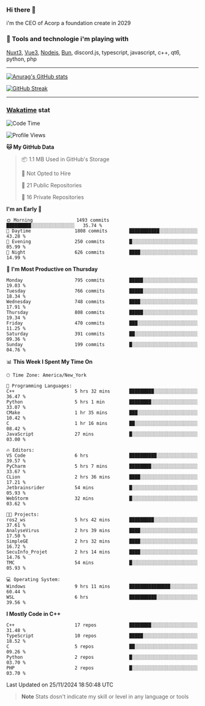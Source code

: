 ### Hi there 👋

i'm the CEO of Acorp a foundation create in 2029  

### 🧰 Tools and technologie i'm playing with

[Nuxt3](https://nuxt.com), [Vue3](https://vuejs.org/), [Nodejs](https://nodejs.org), [Bun](https://bun.sh/), discord.js, typescript, javascript, c++, qt6, python, php

---

[![Anurag's GitHub stats](https://github-readme-stats.vercel.app/api?username=ackimixs&show_icons=true&theme=github_dark&count_private=true)](https://www.ackimixs.xyz)

[![GitHub Streak](https://github-readme-streak-stats.herokuapp.com?user=Ackimixs&theme=github-dark-blue&date_format=j%20M%5B%20Y%5D&mode=weekly)](https://git.io/streak-stats)

---
 
 ### [Wakatime](https://wakatime.com/) stat

<!--START_SECTION:waka-->
![Code Time](http://img.shields.io/badge/Code%20Time-1%2C347%20hrs%2042%20mins-blue)

![Profile Views](http://img.shields.io/badge/Profile%20Views-0-blue)

**🐱 My GitHub Data** 

> 📦 1.1 MB Used in GitHub's Storage 
 > 
> 🚫 Not Opted to Hire
 > 
> 📜 21 Public Repositories 
 > 
> 🔑 16 Private Repositories 
 > 
**I'm an Early 🐤** 

```text
🌞 Morning                1493 commits        █████████░░░░░░░░░░░░░░░░   35.74 % 
🌆 Daytime                1808 commits        ███████████░░░░░░░░░░░░░░   43.28 % 
🌃 Evening                250 commits         █░░░░░░░░░░░░░░░░░░░░░░░░   05.99 % 
🌙 Night                  626 commits         ████░░░░░░░░░░░░░░░░░░░░░   14.99 % 
```
📅 **I'm Most Productive on Thursday** 

```text
Monday                   795 commits         █████░░░░░░░░░░░░░░░░░░░░   19.03 % 
Tuesday                  766 commits         █████░░░░░░░░░░░░░░░░░░░░   18.34 % 
Wednesday                748 commits         ████░░░░░░░░░░░░░░░░░░░░░   17.91 % 
Thursday                 808 commits         █████░░░░░░░░░░░░░░░░░░░░   19.34 % 
Friday                   470 commits         ███░░░░░░░░░░░░░░░░░░░░░░   11.25 % 
Saturday                 391 commits         ██░░░░░░░░░░░░░░░░░░░░░░░   09.36 % 
Sunday                   199 commits         █░░░░░░░░░░░░░░░░░░░░░░░░   04.76 % 
```


📊 **This Week I Spent My Time On** 

```text
🕑︎ Time Zone: America/New_York

💬 Programming Languages: 
C++                      5 hrs 32 mins       █████████░░░░░░░░░░░░░░░░   36.47 % 
Python                   5 hrs 1 min         ████████░░░░░░░░░░░░░░░░░   33.07 % 
CMake                    1 hr 35 mins        ███░░░░░░░░░░░░░░░░░░░░░░   10.42 % 
C                        1 hr 16 mins        ██░░░░░░░░░░░░░░░░░░░░░░░   08.42 % 
JavaScript               27 mins             █░░░░░░░░░░░░░░░░░░░░░░░░   03.00 % 

🔥 Editors: 
VS Code                  6 hrs               ██████████░░░░░░░░░░░░░░░   39.57 % 
PyCharm                  5 hrs 7 mins        ████████░░░░░░░░░░░░░░░░░   33.67 % 
CLion                    2 hrs 36 mins       ████░░░░░░░░░░░░░░░░░░░░░   17.21 % 
Jetbrainsrider           54 mins             █░░░░░░░░░░░░░░░░░░░░░░░░   05.93 % 
WebStorm                 32 mins             █░░░░░░░░░░░░░░░░░░░░░░░░   03.62 % 

🐱‍💻 Projects: 
ros2_ws                  5 hrs 42 mins       █████████░░░░░░░░░░░░░░░░   37.61 % 
AnalyseVirus             2 hrs 39 mins       ████░░░░░░░░░░░░░░░░░░░░░   17.50 % 
SimpleGE                 2 hrs 32 mins       ████░░░░░░░░░░░░░░░░░░░░░   16.72 % 
SecuInfo_Projet          2 hrs 14 mins       ████░░░░░░░░░░░░░░░░░░░░░   14.76 % 
TMC                      54 mins             █░░░░░░░░░░░░░░░░░░░░░░░░   05.93 % 

💻 Operating System: 
Windows                  9 hrs 11 mins       ███████████████░░░░░░░░░░   60.44 % 
WSL                      6 hrs               ██████████░░░░░░░░░░░░░░░   39.56 % 
```

**I Mostly Code in C++** 

```text
C++                      17 repos            ████████░░░░░░░░░░░░░░░░░   31.48 % 
TypeScript               10 repos            █████░░░░░░░░░░░░░░░░░░░░   18.52 % 
C                        5 repos             ██░░░░░░░░░░░░░░░░░░░░░░░   09.26 % 
Python                   2 repos             █░░░░░░░░░░░░░░░░░░░░░░░░   03.70 % 
PHP                      2 repos             █░░░░░░░░░░░░░░░░░░░░░░░░   03.70 % 
```




 Last Updated on 25/11/2024 18:50:48 UTC
<!--END_SECTION:waka-->

> **Note**
> Stats dosn't indicate my skill or level in any language or tools
